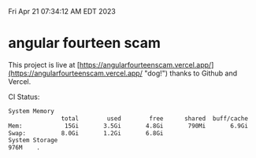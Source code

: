 Fri Apr 21 07:34:12 AM EDT 2023

# angular fourteen scam


This project is live at [https://angularfourteenscam.vercel.app/](https://angularfourteenscam.vercel.app/ "dog!") thanks to Github and Vercel.

CI Status: 

```bash
System Memory
               total        used        free      shared  buff/cache   available
Mem:            15Gi       3.5Gi       4.8Gi       790Mi       6.9Gi        10Gi
Swap:          8.0Gi       1.2Gi       6.8Gi
System Storage
976M	.
